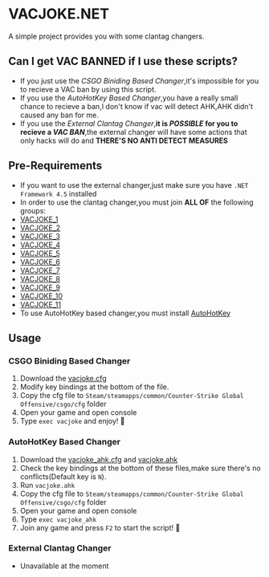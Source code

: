 # VACJOKE.NET
A simple project provides you with some clantag changers.

## Can I get VAC BANNED if I use these scripts?
- If you just use the *CSGO Biniding Based Changer*,it's impossible for you to recieve a VAC ban by using this script.
- If you use the *AutoHotKey Based Changer*,you have a really small chance to recieve a ban,I don't know if vac will detect AHK,AHK didn't caused any ban for me.
- If you use the *External Clantag Changer*,**it is _POSSIBLE_ for you to recieve a _VAC BAN_**,the external changer will have some actions that only hacks will do and **THERE'S NO ANTI DETECT MEASURES**

## Pre-Requirements
- If you want to use the external changer,just make sure you have `.NET Framework 4.5` installed
- In order to use the clantag changer,you must join **ALL OF** the following groups:
 - [VACJOKE\_1](https://steamcommunity.com/groups/VACJOKE_1)
 - [VACJOKE\_2](https://steamcommunity.com/groups/VACJOKE_2)
 - [VACJOKE\_3](https://steamcommunity.com/groups/VACJOKE_3)
 - [VACJOKE\_4](https://steamcommunity.com/groups/VACJOKE_4)
 - [VACJOKE\_5](https://steamcommunity.com/groups/VACJOKE_5)
 - [VACJOKE\_6](https://steamcommunity.com/groups/VACJOKE_6)
 - [VACJOKE\_7](https://steamcommunity.com/groups/VACJOKE_7)
 - [VACJOKE\_8](https://steamcommunity.com/groups/VACJOKE_8)
 - [VACJOKE\_9](https://steamcommunity.com/groups/VACJOKE_9)
 - [VACJOKE\_10](https://steamcommunity.com/groups/VACJOKE_10)
 - [VACJOKE\_11](https://steamcommunity.com/groups/VACJOKE_11)
- To use AutoHotKey based changer,you must install [AutoHotKey](https://www.autohotkey.com/)

## Usage
### CSGO Biniding Based Changer
1. Download the [vacjoke.cfg](https://github.com/fengberd/VACJOKE.NET/raw/master/vacjoke.cfg)
2. Modify key bindings at the bottom of the file.
3. Copy the cfg file to `Steam/steamapps/common/Counter-Strike Global Offensive/csgo/cfg` folder
4. Open your game and open console
5. Type `exec vacjoke` and enjoy! :hammer:

### AutoHotKey Based Changer
1. Download the [vacjoke_ahk.cfg](https://github.com/fengberd/VACJOKE.NET/raw/master/vacjoke_ahk.cfg) and [vacjoke.ahk](https://github.com/fengberd/VACJOKE.NET/raw/master/vacjoke.ahk)
2. Check the key bindings at the bottom of these files,make sure there's no conflicts(Default key is `N`).
3. Run `vacjoke.ahk`
4. Copy the cfg file to `Steam/steamapps/common/Counter-Strike Global Offensive/csgo/cfg` folder
5. Open your game and open console
6. Type `exec vacjoke_ahk`
7. Join any game and press `F2` to start the script! :hammer:

### External Clantag Changer
- Unavailable at the moment
